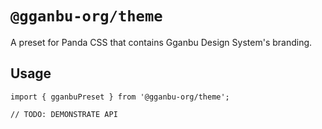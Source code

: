 # `@gganbu-org/theme`

A preset for Panda CSS that contains Gganbu Design System's branding.

## Usage

```
import { gganbuPreset } from '@gganbu-org/theme';

// TODO: DEMONSTRATE API
```
